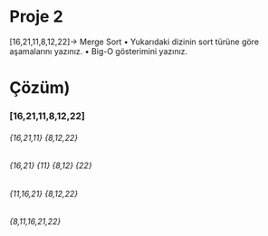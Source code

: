 # Proje 2
[16,21,11,8,12,22]-> Merge Sort
    • Yukarıdaki dizinin sort türüne göre aşamalarını yazınız.
    • Big-O gösterimini yazınız.
# Çözüm)
### [16,21,11,8,12,22]


###### {16,21,11}      {8,12,22}


###### {16,21}      {11}           {8,12}      {22}


###### {11,16,21}                     {8,12,22}

  ######        {8,11,16,21,22}
